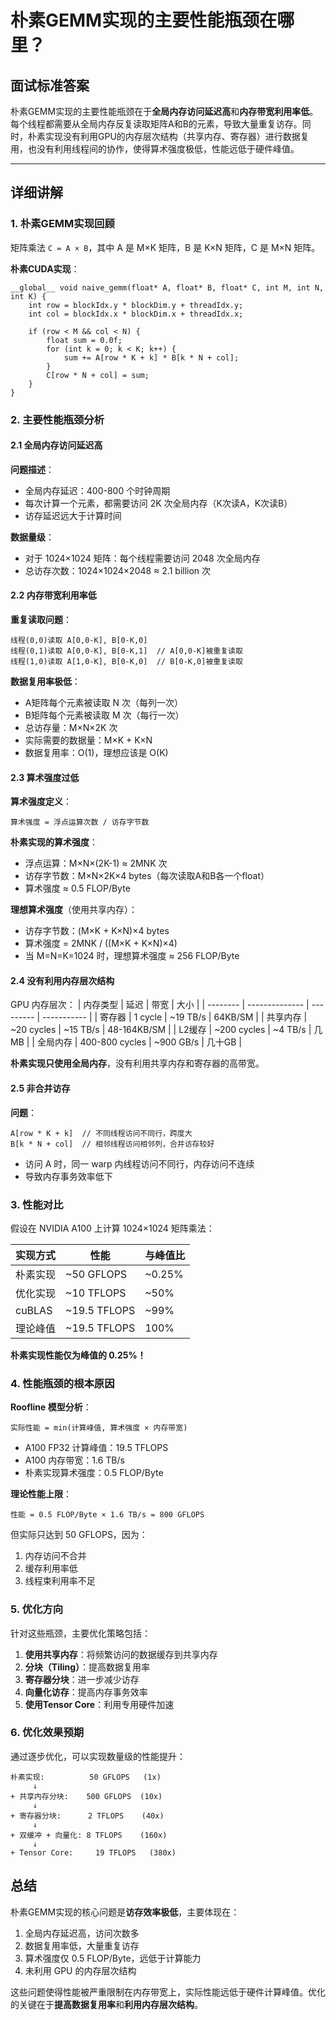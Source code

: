 # 朴素GEMM实现的主要性能瓶颈在哪里？

## 面试标准答案

朴素GEMM实现的主要性能瓶颈在于**全局内存访问延迟高**和**内存带宽利用率低**。每个线程都需要从全局内存反复读取矩阵A和B的元素，导致大量重复访存。同时，朴素实现没有利用GPU的内存层次结构（共享内存、寄存器）进行数据复用，也没有利用线程间的协作，使得算术强度极低，性能远低于硬件峰值。

---

## 详细讲解

### 1. 朴素GEMM实现回顾

矩阵乘法 `C = A × B`，其中 A 是 M×K 矩阵，B 是 K×N 矩阵，C 是 M×N 矩阵。

**朴素CUDA实现**：
```cuda
__global__ void naive_gemm(float* A, float* B, float* C, int M, int N, int K) {
    int row = blockIdx.y * blockDim.y + threadIdx.y;
    int col = blockIdx.x * blockDim.x + threadIdx.x;
    
    if (row < M && col < N) {
        float sum = 0.0f;
        for (int k = 0; k < K; k++) {
            sum += A[row * K + k] * B[k * N + col];
        }
        C[row * N + col] = sum;
    }
}
```

### 2. 主要性能瓶颈分析

#### 2.1 全局内存访问延迟高

**问题描述**：
- 全局内存延迟：400-800 个时钟周期
- 每次计算一个元素，都需要访问 2K 次全局内存（K次读A，K次读B）
- 访存延迟远大于计算时间

**数据量级**：
- 对于 1024×1024 矩阵：每个线程需要访问 2048 次全局内存
- 总访存次数：1024×1024×2048 ≈ 2.1 billion 次

#### 2.2 内存带宽利用率低

**重复读取问题**：
```
线程(0,0)读取 A[0,0-K], B[0-K,0]
线程(0,1)读取 A[0,0-K], B[0-K,1]  // A[0,0-K]被重复读取
线程(1,0)读取 A[1,0-K], B[0-K,0]  // B[0-K,0]被重复读取
```

**数据复用率极低**：
- A矩阵每个元素被读取 N 次（每列一次）
- B矩阵每个元素被读取 M 次（每行一次）
- 总访存量：M×N×2K 次
- 实际需要的数据量：M×K + K×N
- 数据复用率：O(1)，理想应该是 O(K)

#### 2.3 算术强度过低

**算术强度定义**：
```
算术强度 = 浮点运算次数 / 访存字节数
```

**朴素实现的算术强度**：
- 浮点运算：M×N×(2K-1) ≈ 2MNK 次
- 访存字节数：M×N×2K×4 bytes（每次读取A和B各一个float）
- 算术强度 ≈ 0.5 FLOP/Byte

**理想算术强度**（使用共享内存）：
- 访存字节数：(M×K + K×N)×4 bytes
- 算术强度 = 2MNK / ((M×K + K×N)×4)
- 当 M=N=K=1024 时，理想算术强度 ≈ 256 FLOP/Byte

#### 2.4 没有利用内存层次结构

GPU 内存层次：
| 内存类型 | 延迟           | 带宽      | 大小        |
| -------- | -------------- | --------- | ----------- |
| 寄存器   | 1 cycle        | ~19 TB/s  | 64KB/SM     |
| 共享内存 | ~20 cycles     | ~15 TB/s  | 48-164KB/SM |
| L2缓存   | ~200 cycles    | ~4 TB/s   | 几MB        |
| 全局内存 | 400-800 cycles | ~900 GB/s | 几十GB      |

**朴素实现只使用全局内存**，没有利用共享内存和寄存器的高带宽。

#### 2.5 非合并访存

**问题**：
```cuda
A[row * K + k]  // 不同线程访问不同行，跨度大
B[k * N + col]  // 相邻线程访问相邻列，合并访存较好
```

- 访问 A 时，同一 warp 内线程访问不同行，内存访问不连续
- 导致内存事务效率低下

### 3. 性能对比

假设在 NVIDIA A100 上计算 1024×1024 矩阵乘法：

| 实现方式 | 性能         | 与峰值比 |
| -------- | ------------ | -------- |
| 朴素实现 | ~50 GFLOPS   | ~0.25%   |
| 优化实现 | ~10 TFLOPS   | ~50%     |
| cuBLAS   | ~19.5 TFLOPS | ~99%     |
| 理论峰值 | ~19.5 TFLOPS | 100%     |

**朴素实现性能仅为峰值的 0.25%！**

### 4. 性能瓶颈的根本原因

**Roofline 模型分析**：

```
实际性能 = min(计算峰值, 算术强度 × 内存带宽)
```

- A100 FP32 计算峰值：19.5 TFLOPS
- A100 内存带宽：1.6 TB/s
- 朴素实现算术强度：0.5 FLOP/Byte

**理论性能上限**：
```
性能 = 0.5 FLOP/Byte × 1.6 TB/s = 800 GFLOPS
```

但实际只达到 50 GFLOPS，因为：
1. 内存访问不合并
2. 缓存利用率低
3. 线程束利用率不足

### 5. 优化方向

针对这些瓶颈，主要优化策略包括：

1. **使用共享内存**：将频繁访问的数据缓存到共享内存
2. **分块（Tiling）**：提高数据复用率
3. **寄存器分块**：进一步减少访存
4. **向量化访存**：提高内存事务效率
5. **使用Tensor Core**：利用专用硬件加速

### 6. 优化效果预期

通过逐步优化，可以实现数量级的性能提升：

```
朴素实现:          50 GFLOPS   (1x)
     ↓
+ 共享内存分块:    500 GFLOPS  (10x)
     ↓
+ 寄存器分块:      2 TFLOPS    (40x)
     ↓
+ 双缓冲 + 向量化: 8 TFLOPS    (160x)
     ↓
+ Tensor Core:     19 TFLOPS   (380x)
```

## 总结

朴素GEMM实现的核心问题是**访存效率极低**，主要体现在：
1. 全局内存延迟高，访问次数多
2. 数据复用率低，大量重复访存
3. 算术强度仅 0.5 FLOP/Byte，远低于计算能力
4. 未利用 GPU 的内存层次结构

这些问题使得性能被严重限制在内存带宽上，实际性能远低于硬件计算峰值。优化的关键在于**提高数据复用率**和**利用内存层次结构**。

